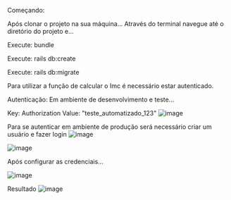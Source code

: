 Começando:

Após clonar o projeto na sua máquina... Através do terminal navegue até o diretório do projeto e...

Execute: bundle

Execute: rails db:create

Execute: rails db:migrate




Para utilizar a função de calcular o Imc é necessário estar autenticado. 

Autenticação:
Em ambiente de desenvolvimento e teste...

Key: Authorization
Value: "teste_automatizado_123"
![image](https://user-images.githubusercontent.com/68911852/148751733-279cb10e-e3a4-4a12-abfe-60b8f5ba22c9.png)



Para se autenticar em ambiente de produção será necessário criar um usuário e fazer login
![image](https://user-images.githubusercontent.com/68911852/148751670-0891c0d0-953f-4ef1-a995-917a6e976275.png)

![image](https://user-images.githubusercontent.com/68911852/148751801-c3ef6059-995b-412a-b93b-219d76cbe455.png)


Após configurar as credenciais...

![image](https://user-images.githubusercontent.com/68911852/148752600-ff94c21f-7721-4315-a7c0-f5db1aa08530.png)

Resultado
![image](https://user-images.githubusercontent.com/68911852/148752649-eabf167d-92fd-49a5-8fcc-3cd0a82b289f.png)


